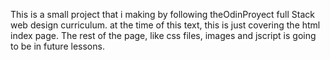    This is a small project that i making by following theOdinProyect full Stack web design curriculum.
at the time of this text, this is just covering the html index page. The rest of the page, like css files, images and jscript is going to be in future lessons.


